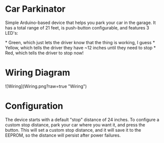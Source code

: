 # Car Parkinator
<p>Simple Arduino-based device that helps you park your car in the garage. It has a total range of 21 feet, is push-button configurable, and features 3 LED's:</p>
* Green, which just lets the driver know that the thing is working, I guess
* Yellow, which tells the driver they have ~12 inches until they need to stop
* Red, which tells the driver to stop now!

<h1>Wiring Diagram</h1>
![Wiring](Wiring.png?raw=true "Wiring")

<h1>Configuration</h1>
<p>The device starts with a default "stop" distance of 24 inches. To configure a custom stop distance, park your car where you want it, and press the button. This will set a custom stop distance, and it will save it to the EEPROM, so the distance will persist after power failures.</p>
